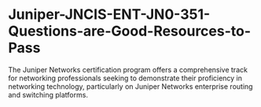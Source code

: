 # Juniper-JNCIS-ENT-JN0-351-Questions-are-Good-Resources-to-Pass
The Juniper Networks certification program offers a comprehensive track for networking professionals seeking to demonstrate their proficiency in networking technology, particularly on Juniper Networks enterprise routing and switching platforms. 
